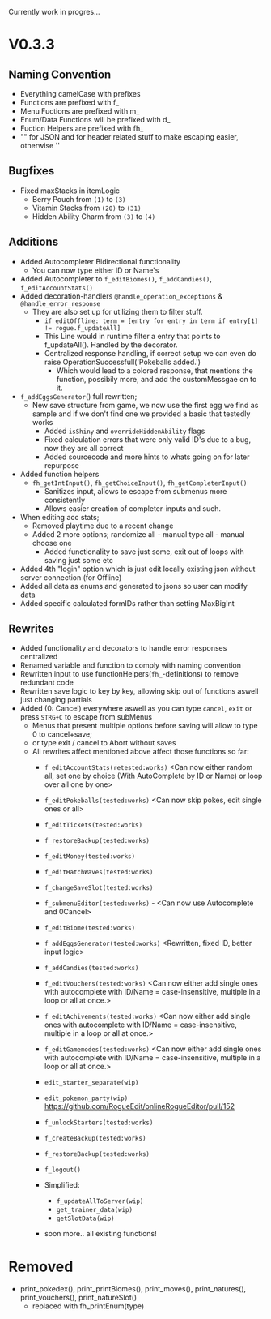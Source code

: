 Currently work in progres...
# V0.3.3

## Naming Convention
- Everything camelCase with prefixes
- Functions are prefixed with f_
- Menu Fuctions are prefixed with m_
- Enum/Data Functions will be prefixed with d_
- Fuction Helpers are prefixed with fh_
- "" for JSON and for header related stuff to make escaping easier, otherwise ''

## Bugfixes
- Fixed maxStacks in itemLogic
  - Berry Pouch from `(1)` to `(3)`
  - Vitamin Stacks from `(20)` to `(31)`
  - Hidden Ability Charm from `(3)` to `(4)`

## Additions
- Added Autocompleter Bidirectional functionality
  - You can now type either ID or Name's
- Added Autocompleter to `f_editBiomes()`, `f_addCandies()`, `f_editAccountStats()`
- Added decoration-handlers `@handle_operation_exceptions` & `@handle_error_response`
  - They are also set up for utilizing them to filter stuff.
    - ```if editOffline: term = [entry for entry in term if entry[1] != rogue.f_updateAll]```
    - This Line would in runtime filter a entry that points to f_updateAll(). Handled by the decorator.
    - Centralized response handling, if correct setup we can even do raise OperationSuccessfull('Pokeballs added.')
      - Which would lead to a colored response, that mentions the function, possibily more, and add the customMessgae on to it.
- `f_addEggsGenerator`() full rewritten;
  - New save structure from game, we now use the first egg we find as sample and if we don't find one we provided a basic that testedly works
    - Added `isShiny` and `overrideHiddenAbility` flags
    - Fixed calculation errors that were only valid ID's due to a bug, now they are all correct
    - Added sourcecode and more hints to whats going on for later repurpose
- Added function helpers
  - `fh_getIntInput()`, `fh_getChoiceInput()`, `fh_getCompleterInput()`
    - Sanitizes input, allows to escape from submenus more consistently
    - Allows easier creation of completer-inputs and such.
- When editing acc stats;
  - Removed playtime due to a recent change
  - Added 2 more options; randomize all - manual type all - manual choose one
    - Added functionality to save just some, exit out of loops with saving just some etc
- Added 4th "login" option which is just edit locally existing json without server connection (for Offline)
- Added all data as enums and generated to jsons so user can modify data
- Added specific calculated formIDs rather than setting MaxBigInt

## Rewrites
- Added functionality and decorators to handle error responses centralized
- Renamed  variable and function to comply with naming convention
- Rewritten input to use functionHelpers(`fh_`-definitions) to remove redundant code
- Rewritten save logic to key by key, allowing skip out of functions aswell just changing partials
- Added (0: Cancel) everywhere aswell as you can type `cancel`, `exit` or press `STRG+C` to escape from subMenus
  - Menus that present multiple options before saving will allow to type 0 to cancel+save;
  - or type exit / cancel to Abort without saves
  - All rewrites affect mentioned above affect those functions so far:
    - `f_editAccountStats(retested:works)` <Can now either random all, set one by choice (With AutoComplete by ID or Name) or loop over all one by one>
    - `f_editPokeballs(tested:works)` <Can now skip pokes, edit single ones or all> <Can now also skip choices>
    - `f_editTickets(tested:works)` <Works now same as pokeballs>
    - `f_restoreBackup(tested:works)` 
    - `f_editMoney(tested:works)` <Adjusted to new input handlers>
    - `f_editHatchWaves(tested:works)` <Adjusted to new input handlers>
    - `f_changeSaveSlot(tested:works)` <Can now change Slots directly>
    - `f_submenuEditor(tested:works)` - <Can now use Autocomplete and 0Cancel>
    - `f_editBiome(tested:works)` <Can now type ID or Biome for autocomplete = case-insensitive, with autocompleter>
    - `f_addEggsGenerator(tested:works)` <Rewritten, fixed ID, better input logic>
    - `f_addCandies(tested:works)` 
    - `f_editVouchers(tested:works)` <Can now either add single ones with autocomplete with ID/Name = case-insensitive, multiple in a loop or all at once.>
    - `f_editAchivements(tested:works)` <Can now either add single ones with autocomplete with ID/Name = case-insensitive, multiple in a loop or all at once.>
    - `f_editGamemodes(tested:works)` <Can now either add single ones with autocomplete with ID/Name = case-insensitive, multiple in a loop or all at once.>

    - `edit_starter_separate(wip)` 
    - `edit_pokemon_party(wip)`  https://github.com/RogueEdit/onlineRogueEditor/pull/152
    - `f_unlockStarters(tested:works)` <Now assigning perfect calculated IDs for all forms>
    - `f_createBackup(tested:works)` <now creates backups for slots aswell>
    - `f_restoreBackup(tested:works)` <Should automatically recognize slot backups too>
    - `f_logout()` 

    - Simplified:
      - `f_updateAllToServer(wip)`
      - `get_trainer_data(wip)`
      - `getSlotData(wip)`
    - soon more.. all existing functions!


# Removed
- print_pokedex(), print_printBiomes(), print_moves(), print_natures(), print_vouchers(), print_natureSlot()
  - replaced with fh_printEnum(type)